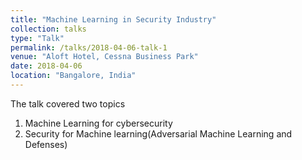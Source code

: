 ```yaml
---
title: "Machine Learning in Security Industry"
collection: talks
type: "Talk"
permalink: /talks/2018-04-06-talk-1
venue: "Aloft Hotel, Cessna Business Park"
date: 2018-04-06
location: "Bangalore, India"
---
```


The talk covered two topics
1. Machine Learning for cybersecurity
2. Security for Machine learning(Adversarial Machine Learning and Defenses)
